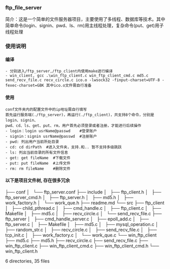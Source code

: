 ### ftp_file_server
简介：这是一个简单的文件服务器项目，主要使用了多线程、数据库等技术。其中简单命令(login、signin、pwd、ls、rm)用主线程处理，复杂命令(put、get)用子线程处理
### 使用说明
#### 编译
    - 分别进入/ftp_server,/ftp_client内使用make进行编译
    - win_client, gcc .\win_ftp_client.c win_ftp_client_cmd.c md5.c send_recv_file.c recv_circle.c ico.o -lwsock32 -finput-charset=UTF-8 -fexec-charset=GBK 其中ico.o文件需自行准备
#### 使用
	conf文件夹内的配置文件中的ip地址需自行填写
    首先运行服务端(./ftp_server)，再运行(./ftp_client)，共支持8个命令，分别是login、signin、
    pwd、cd、ls、get、put、rm，用户首先必须登录或者注册，才能进行后续操作
    - login：login usrName@passwd    #登录账户
    - signin：signin usrName@passwd  #注册账户
    - pwd: 列出用户当前所处目录
    - cd: cd dirPath  #进入文件夹，支持.和.. 暂不支持多级跳跃
    - ls: 列出当前目录的所有文件信息
    - get: get fileName  #下载文件
    - put: put fileName  #上传文件
    - rm: rm fileName    #删除文件
#### 以下是项目文件树, 存在很多冗余
├── conf
│   └── ftp_server.conf
├── include
│   ├── ftp_client.h
│   ├── ftp_server_cmd.h
│   ├── ftp_server.h
│   ├── md5.h
│   ├── work_factory.h
│   └── work_que.h
├── readme.md
└── src
    ├── ftp_client
    │   ├── child_pthread.c
    │   ├── cmd_handle.c
    │   ├── ftp_client.c
    │   ├── Makefile
    │   ├── md5.c
    │   ├── recv_circle.c
    │   └── send_recv_file.c
    ├── ftp_server
    │   ├── cmd_handle_server.c
    │   ├── epoll_add.c
    │   ├── ftp_server.c
    │   ├── Makefile
    │   ├── md5.c
    │   ├── mysql_operation.c
    │   ├── random_str.c
    │   ├── recv_circle.c
    │   ├── send_recv_file.c
    │   ├── tcp_init.c
    │   ├── work_factory.c
    │   └── work_que.c
    └── win_ftp_client
        ├── md5.c
        ├── md5.h
        ├── recv_circle.c
        ├── send_recv_file.c
        ├── win_ftp_client.c
        ├── win_ftp_client_cmd.c
        ├── win_ftp_client_cmd.h
        └── win_ftp_client.h

6 directories, 35 files
